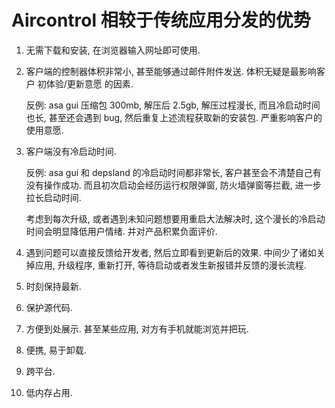 # Aircontrol 相较于传统应用分发的优势

1. 无需下载和安装, 在浏览器输入网址即可使用.

2. 客户端的控制器体积非常小, 甚至能够通过邮件附件发送. 体积无疑是最影响客户 初体验/更新意愿 的因素.

   反例: asa gui 压缩包 300mb, 解压后 2.5gb, 解压过程漫长, 而且冷启动时间也长, 甚至还会遇到 bug, 然后重复上述流程获取新的安装包. 严重影响客户的使用意愿.

3. 客户端没有冷启动时间.

   反例: asa gui 和 depsland 的冷启动时间都非常长, 客户甚至会不清楚自己有没有操作成功. 而且初次启动会经历运行权限弹窗, 防火墙弹窗等拦截, 进一步拉长启动时间.

   考虑到每次升级, 或者遇到未知问题想要用重启大法解决时, 这个漫长的冷启动时间会明显降低用户情绪. 并对产品积累负面评价.

4. 遇到问题可以直接反馈给开发者, 然后立即看到更新后的效果. 中间少了诸如关掉应用, 升级程序, 重新打开, 等待启动或者发生新报错并反馈的漫长流程.

5. 时刻保持最新.

6. 保护源代码.

7. 方便到处展示. 甚至某些应用, 对方有手机就能浏览并把玩.

8. 便携, 易于卸载.

9. 跨平台.

10. 低内存占用.

